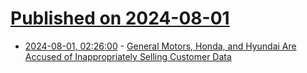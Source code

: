 # [Published on 2024-08-01](index.md)

* [2024-08-01, 02:26:00](https://soylentnews.org/article.pl?sid=24/07/31/126252&from=rss) - [General Motors, Honda, and Hyundai Are Accused of Inappropriately Selling Customer Data](https://soylentnews.org/article.pl?sid=24/07/31/126252&from=rss)
